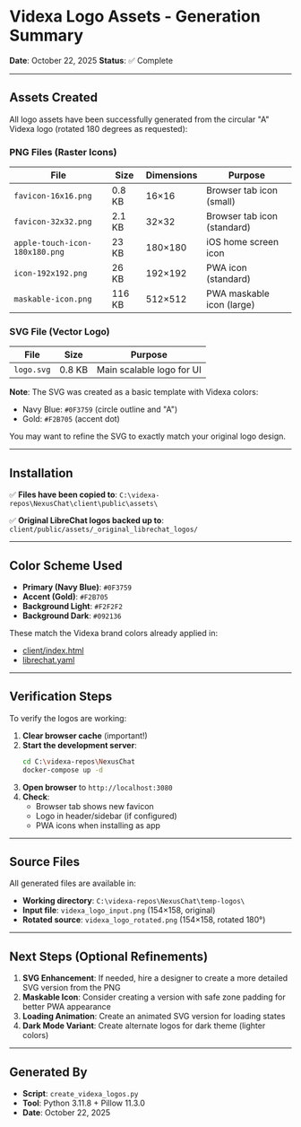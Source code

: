 # Videxa Logo Assets - Generation Summary

**Date**: October 22, 2025
**Status**: ✅ Complete

---

## Assets Created

All logo assets have been successfully generated from the circular "A" Videxa logo (rotated 180 degrees as requested):

### PNG Files (Raster Icons)

| File | Size | Dimensions | Purpose |
|------|------|------------|---------|
| `favicon-16x16.png` | 0.8 KB | 16×16 | Browser tab icon (small) |
| `favicon-32x32.png` | 2.1 KB | 32×32 | Browser tab icon (standard) |
| `apple-touch-icon-180x180.png` | 23 KB | 180×180 | iOS home screen icon |
| `icon-192x192.png` | 26 KB | 192×192 | PWA icon (standard) |
| `maskable-icon.png` | 116 KB | 512×512 | PWA maskable icon (large) |

### SVG File (Vector Logo)

| File | Size | Purpose |
|------|------|---------|
| `logo.svg` | 0.8 KB | Main scalable logo for UI |

**Note**: The SVG was created as a basic template with Videxa colors:
- Navy Blue: `#0F3759` (circle outline and "A")
- Gold: `#F2B705` (accent dot)

You may want to refine the SVG to exactly match your original logo design.

---

## Installation

✅ **Files have been copied to**: `C:\videxa-repos\NexusChat\client\public\assets\`

✅ **Original LibreChat logos backed up to**: `client/public/assets/_original_librechat_logos/`

---

## Color Scheme Used

- **Primary (Navy Blue)**: `#0F3759`
- **Accent (Gold)**: `#F2B705`
- **Background Light**: `#F2F2F2`
- **Background Dark**: `#092136`

These match the Videxa brand colors already applied in:
- [client/index.html](../client/index.html)
- [librechat.yaml](../librechat.yaml)

---

## Verification Steps

To verify the logos are working:

1. **Clear browser cache** (important!)
2. **Start the development server**:
   ```bash
   cd C:\videxa-repos\NexusChat
   docker-compose up -d
   ```
3. **Open browser** to `http://localhost:3080`
4. **Check**:
   - Browser tab shows new favicon
   - Logo in header/sidebar (if configured)
   - PWA icons when installing as app

---

## Source Files

All generated files are available in:
- **Working directory**: `C:\videxa-repos\NexusChat\temp-logos\`
- **Input file**: `videxa_logo_input.png` (154×158, original)
- **Rotated source**: `videxa_logo_rotated.png` (154×158, rotated 180°)

---

## Next Steps (Optional Refinements)

1. **SVG Enhancement**: If needed, hire a designer to create a more detailed SVG version from the PNG
2. **Maskable Icon**: Consider creating a version with safe zone padding for better PWA appearance
3. **Loading Animation**: Create an animated SVG version for loading states
4. **Dark Mode Variant**: Create alternate logos for dark theme (lighter colors)

---

## Generated By

- **Script**: `create_videxa_logos.py`
- **Tool**: Python 3.11.8 + Pillow 11.3.0
- **Date**: October 22, 2025
